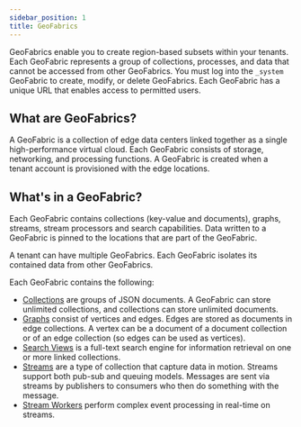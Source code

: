 ```yaml
---
sidebar_position: 1
title: GeoFabrics
---
```


GeoFabrics enable you to create region-based subsets within your tenants. Each GeoFabric represents a group of collections, processes, and data that cannot be accessed from other GeoFabrics. You must log into the `_system` GeoFabric to create, modify, or delete GeoFabrics. Each GeoFabric has a unique URL that enables access to permitted users.

## What are GeoFabrics?

A GeoFabric is a collection of edge data centers linked together as a single high-performance virtual cloud. Each GeoFabric consists of storage, networking, and processing functions. A GeoFabric is created when a tenant account is provisioned with the edge locations.

## What's in a GeoFabric?

Each GeoFabric contains collections (key-value and documents), graphs, streams, stream processors and search capabilities. Data written to a GeoFabric is pinned to the locations that are part of the GeoFabric.

A tenant can have multiple GeoFabrics. Each GeoFabric isolates its contained data from other GeoFabrics.

Each GeoFabric contains the following:

- [Collections](collections/index.md) are groups of JSON documents. A GeoFabric can store unlimited collections, and collections can store unlimited documents.
- [Graphs](collections/graphs/index.md) consist of vertices and edges. Edges are stored as documents in edge collections. A vertex can be a document of a document collection or of an edge collection (so edges can be used as vertices).
- [Search Views](search/index.md) is a full-text search engine for information retrieval on one or more linked collections.
- [Streams](streams/index.md) are a type of collection that capture data in motion. Streams support both pub-sub and queuing models. Messages are sent via streams by publishers to consumers who then do something with the message.
- [Stream Workers](cep/index.md) perform complex event processing in real-time on streams.
